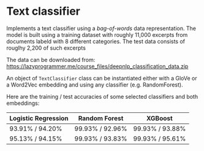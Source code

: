 # Text classifier

Implements a text classifier using a *bag-of-words* data representation. The model is built using a training dataset with roughly 11,000 excerpts from documents labeld with 8 different categories. The test data consists of rouglhy 2,200 of such excerpts

The data can be downloaded from:
https://lazyprogrammer.me/course_files/deepnlp_classification_data.zip

An object of `TextClassifier` class can be instantiated either with a GloVe or a Word2Vec embedding and using any classifier (e.g. RandomForest).

Here are the training / test accuracies of some selected classifiers and both embeddings:

| Logistic Regression | Random Forest | XGBoost       |
| ------------------- | ------------- | ------------- |
|  93.91% / 94.20%    |99.93% / 92.96%|99.93% / 93.88%|
|  95.13% / 94.15%    |99.93% / 93.83%|99.93% / 95.61%|
